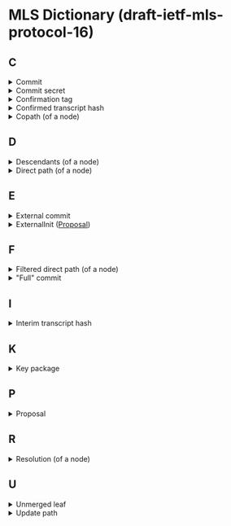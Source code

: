 # MLS Dictionary (draft-ietf-mls-protocol-16)

## C

<details>
  <summary><a name="concept_commit">Commit</a></summary>
  
...
</details>

<details>
  <summary><a name="concept_commit_secret">Commit secret</a></summary>
  
  `path_secret[n+1]`
</details>


<details>
  <summary><a name="concept_confirmation_tag">Confirmation tag</a></summary>
  
  A MAC over the [confirmed transcript hash](#concept_confirmed_transcript_hash) (calculated by using the `confirmation_key`).
  It confirms that the members of the group have arrived at the same state of the group, because the confirmed transcript hash covers every commit and (although indirectly) every proposal.
</details>

<details>
  <summary><a name="concept_confirmed_transcript_hash">Confirmed transcript hash</a></summary>
  
  A running (chained) hash over the whole history of `Commit` messages including the most recent `Commit`. 
  `Proposal`s are indirectly included through the `ProposalRef`s in the `Commit` that applied them.
  The hash of a `Commit` (and a `Proposal` to obtain a `ProposalRef`) is calculated over the `MLSAuthenticatedContent` in which it was sent.
</details>

<details>
  <summary><a name="concept_copath">Copath (of a node)</a></summary>
  
  The copath of a node is the node's sibling concatenated with the list of siblings of all the nodes in its direct path, excluding the root.
  
  ### Example:

  ![Copath from node A (Diagram)](copath.mmd)
</details>

## D

<details>
  <summary><a name="concept_descendants">Descendants (of a node)</a></summary>
  
  ...
</details>


<details>
  <summary><a name="concept_direct_path">Direct path (of a node)</a></summary>
  
  The direct path of a root is the empty list, and of any other node is the concatenation of that node's parent along with the parent's direct path.
  
  ### Example:

  ![Direct path from node A (Diagram)](direct_path.mmd)
</details>

## E

<details>
  <summary><a name="concept_external_commit">External commit</a></summary>
  
  A mechanism for new members (external parties that want to become members of the group) to add themselves to a group, without requiring that an existing member has to come online to issue a Commit that references an Add Proposal. New members can create an External Commit if they have access to the current group info (that contains an ExternalPub extension). External Commits work like regular Commits, however, their content has to meet a specific set of requirements.
</details>

<details>
  <summary><a name="proposal_external_init">ExternalInit (<a href="#concept_proposal">Proposal</a>)</a></summary>
  
  A proposal used by new members to join a group by using an [external commit](#concept_external_commit). This proposal can only be used in that context.
</details>

## F

<details>
  <summary><a name="concept_filtered_direct_path">Filtered direct path (of a node)</a></summary>
  
  The filtered direct path of a leaf node L is the node's [direct path](#concept_direct_path), with any node removed whose child on the [copath](#concept_copath) of L has an empty [resolution](#concept_resolution) (keeping in mind that any [unmerged leaves](#concept_unmerged_leaf) of the copath child count toward its resolution). The removed nodes do not need their own key pairs because encrypting to the node's key pair would be equivalent to encrypting to its non-copath child.
  
  TODO: Broken example.
  
  ### Example:

  ![Filtered direct path from node A (Diagram)](filtered_direct_path.mmd)
</details>

<details>
  <summary><a name="term_full_commit">"Full" commit</a></summary>
  
  A commit that contains a `path` field (see [Update path](#concept_update_path)).
</details>


## I

<details>
  <summary><a name="concept_interim_transcript_hash">Interim transcript hash</a></summary>
  
  A hash that covers the [confirmed transcript hash](#concept_confirmed_transcript_hash) plus the [confirmation tag](#concept_confirmation_tag) of the most recent Commit.
</details>

## K

<details>
  <summary><a name="key_package">Key package</a></summary>
  
  A (signed) data structure containing (pre-published) public information about a user. Notably, it contains a public key ("init key") that others can use to encrypt a [Welcome message] to this user. It also contains the content of the [leaf node] that should be added to the tree representing the user.
</details>

## P

<details>
  <summary><a name="concept_proposal">Proposal</a></summary>
  
...
</details>

## R

<details>
  <summary><a name="concept_resolution">Resolution (of a node)</a></summary>
  
  An ordered list of non-blank nodes that collectively cover all non-blank [descendants](#concept_descendants) of the node.
</details>

## U

<details>
  <summary><a name="concept_unmerged_leaf">Unmerged leaf</a></summary>
  
  The unmerged leaves array is a bookkeeping procedure to remember leaves that were added after a node was last updated.
  Used in resolution and parent-hash verification. (Description shamelessly copied from an email Théophile Wallez wrote to mls@ietf.org.)
</details>

<details>
  <summary><a name="concept_update_path">Update path</a></summary>
  
  ```c
  struct {
      opaque kem_output<V>;
      opaque ciphertext<V>;
  } HPKECiphertext;

  struct {
      HPKEPublicKey encryption_key;
      HPKECiphertext encrypted_path_secret<V>;
  } UpdatePathNode;

  struct {
      LeafNode leaf_node;
      UpdatePathNode nodes<V>;
  } UpdatePath;

  struct {
      ProposalOrRef proposals<V>;
      optional<UpdatePath> path;
  } Commit;
  ```
  
  Only add, psk, reinit proposals do not require path.
  
</details>
